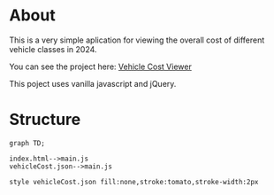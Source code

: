 # About
This is a very simple aplication for viewing the overall cost of different vehicle classes in 2024. 

You can see the project here: [Vehicle Cost Viewer](https://vehicle-cost.graememorgan.com/)

This poject uses vanilla javascript and jQuery. 

# Structure

```mermaid
graph TD;

index.html-->main.js
vehicleCost.json-->main.js

style vehicleCost.json fill:none,stroke:tomato,stroke-width:2px

```
